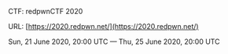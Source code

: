 CTF: redpwnCTF 2020

URL: [https://2020.redpwn.net/](https://2020.redpwn.net/)

Sun, 21 June 2020, 20:00 UTC — Thu, 25 June 2020, 20:00 UTC
